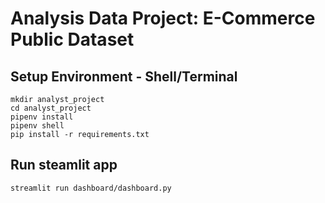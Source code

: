 # Analysis Data Project: E-Commerce Public Dataset


## Setup Environment - Shell/Terminal
```
mkdir analyst_project
cd analyst_project
pipenv install
pipenv shell
pip install -r requirements.txt
```

## Run steamlit app
```
streamlit run dashboard/dashboard.py
```